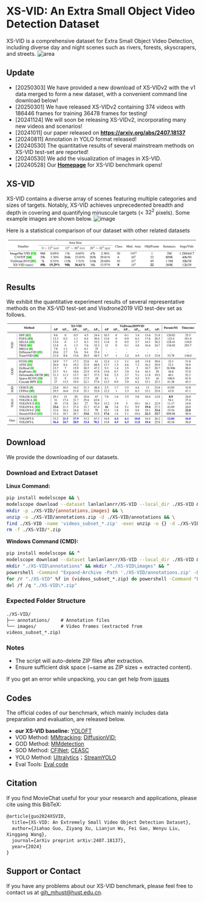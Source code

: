 # XS-VID: An Extra Small Object Video Detection Dataset
XS-VID is a comprehensive dataset for Extra Small Object Video Detection, including diverse day and night scenes such as rivers, forests, skyscrapers, and streets.
![area](imgs/XS-VID_challenge.png)

## Update

- [20250303] We have provided a new download of XS-VIDv2 with the v1 data merged to form a new dataset, with a convenient command line download below!
- [20250301] We have released XS-VIDv2 containing 374 videos with 186446 frames for training 36478 frames for testing!
- [20241124] We will soon be releasing XS-VIDv2, incorporating many new videos and scenarios!
- [20241011] our paper released on **https://arxiv.org/abs/2407.18137**
- [20240811] Annotation in YOLO format released!
- [20240530] The quantitative results of several mainstream methods on XS-VID test-set are reported!
- [20240530] We add the visualization of images in XS-VID.
- [20240528] Our **[Homepage](https://gjhhust.github.io/XS-VID/)** for XS-VID benchmark opens!


## XS-VID
XS-VID contains a diverse array of scenes featuring multiple categories and sizes of targets. Notably, XS-VID achieves unprecedented breadth and depth in covering and quantifying minuscule targets (< $32^2$ pixels). Some example images are shown below.
![image](imgs/vis.png)



Here is a statistical comparison of our dataset with other related datasets

![dataset](imgs/all_dataset.png)

## Results

We exhibit the quantitative experiment results of several representative methods on the XS-VID test-set and Visdrone2019 VID test-dev set as follows.

![results](imgs/all_result.png)

## Download
We provide the downloading of our datasets. 

### Download and Extract Dataset

**Linux Command:**

```bash
pip install modelscope && \
modelscope download --dataset lanlanlanrr/XS-VID --local_dir ./XS-VID && \
mkdir -p ./XS-VID/{annotations,images} && \
unzip -o ./XS-VID/annotations.zip -d ./XS-VID/annotations && \
find ./XS-VID -name 'videos_subset_*.zip' -exec unzip -o {} -d ./XS-VID/images \; && \
rm -f ./XS-VID/*.zip
```

**Windows Command (CMD):**

```bash
pip install modelscope && ^
modelscope download --dataset lanlanlanrr/XS-VID --local_dir ./XS-VID && ^
mkdir "./XS-VID\annotations" && mkdir "./XS-VID\images" && ^
powershell -Command "Expand-Archive -Path './XS-VID/annotations.zip' -DestinationPath './XS-VID/annotations' -Force" && ^
for /r "./XS-VID" %f in (videos_subset_*.zip) do powershell -Command "Expand-Archive -Path '%f' -DestinationPath './XS-VID/images' -Force" && ^
del /f /q "./XS-VID\*.zip"
```
### Expected Folder Structure
```
./XS-VID/
├── annotations/    # Annotation files
└── images/         # Video frames (extracted from videos_subset_*.zip)
```

### Notes
- The script will auto-delete ZIP files after extraction.
- Ensure sufficient disk space (~same as ZIP sizes + extracted content).

If you get an error while unpacking, you can get help from [issues](https://github.com/gjhhust/XS-VID/issues)

## Codes
The official codes of our benchmark, which mainly includes data preparation and evaluation, are released below.

- **our XS-VID baseline:** [YOLOFT](https://github.com/gjhhust/YOLOFT)
- VOD Method: [MMtracking](https://github.com/open-mmlab/mmtracking); [DiffusionVID](https://github.com/sdroh1027/DiffusionVID); 
- GOD Method: [MMdetection](https://github.com/open-mmlab/mmdetection)
- SOD Method: [CFINet](https://github.com/shaunyuan22/CFINet); [CEASC](https://github.com/Cuogeihong/CEASC)
- YOLO Method: [Ultralytics](https://github.com/ultralytics/ultralytics)；[StreamYOLO](https://github.com/yancie-yjr/StreamYOLO)
- Eval Tools:  [Eval code](https://github.com/gjhhust/XS-VID)

## Citation

If you find MovieChat useful for your your research and applications, please cite using this BibTeX:
```
@article{guo2024XSVID,
  title={XS-VID: An Extremely Small Video Object Detection Dataset},
  author={Jiahao Guo, Ziyang Xu, Lianjun Wu, Fei Gao, Wenyu Liu, Xinggang Wang},
  journal={arXiv preprint arXiv:2407.18137},
  year={2024}
}
```

## Support or Contact
If you have any problems about our XS-VID benchmark, please feel free to contact us at gjh_mhust@hust.edu.cn.

